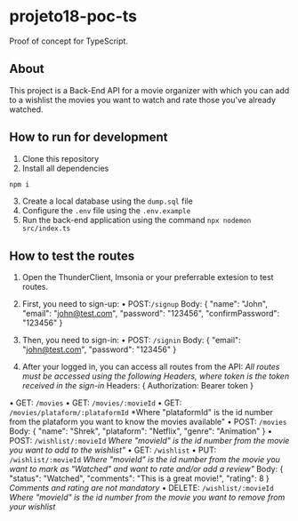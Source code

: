 # projeto18-poc-ts

Proof of concept for TypeScript.

<h2>About</h2>

This project is a Back-End API for a movie organizer with which you can add to a wishlist the movies you want to watch and rate those you've already watched.

<h2>How to run for development</h2>

1. Clone this repository
2. Install all dependencies

```bash
npm i
```

3. Create a local database using the `dump.sql` file
4. Configure the `.env` file using the `.env.example`
5. Run the back-end application using the command `npx nodemon src/index.ts`

<h2>How to test the routes</h2>

1. Open the ThunderClient, Imsonia or your preferrable extesion to test routes.
2. First, you need to sign-up:
  • POST:`/signup`
    Body: {
      "name": "John",
      "email": "john@test.com",
      "password": "123456",
      "confirmPassword": "123456"
      }
    
3. Then, you need to sign-in:
  • POST: `/signin`
    Body: {
      "email": "john@test.com",
      "password": "123456"
      }
    
4. After your logged in, you can access all routes from the API:
    *All routes must be accessed using the following Headers, where token is the token received in the sign-in*
    Headers: {
    Authorization: Bearer token
    }
    
  • GET: `/movies`
  • GET: `/movies/:movieId`
  • GET: `/movies/plataform/:plataformId`
    *Where "plataformId" is the id number from the plataform you want to know the movies available"
  • POST: `/movies`
    Body: {
      "name": "Shrek",
      "plataform": "Netflix",
      "genre": "Animation"
    }
  • POST: `/wishlist/:movieId`
      *Where "movieId" is the id number from the movie you want to add to the wishlist"*
  • GET: `/wishlist`
  • PUT: `/wishlist/:movieId`
      *Where "movieId" is the id number from the movie you want to mark as "Watched" and want to rate and/or add a review"*
      Body: {
        "status": "Watched",
        "comments": "This is a great movie!",
        "rating": 8
      }
      *Comments and rating are not mandatory*
  • DELETE: `/wishlist/:movieId`
    *Where "movieId" is the id number from the movie you want to remove from your wishlist*
